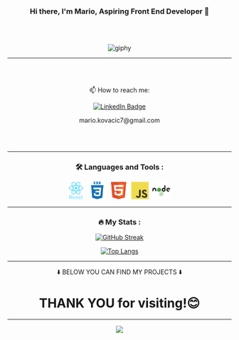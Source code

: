 <div id="header" align="center">

### Hi there, I'm Mario, Aspiring Front End Developer 👋 

 <br></br> 

  
![giphy](https://github.com/mariokovacic/mariokovacic/assets/14892903/33481e95-dfe9-443f-9f0c-cd1b1d32d55b)


--------------------------------------------------------------


  <br></br>
  
📫 How to reach me:
 
  <div id="badges">
  
 <a href="www.linkedin.com/in/mariokovacic"> <img src="https://img.shields.io/badge/LinkedIn-blue?style=for-the-badge&logo=mariokovacic&logoColor=white" alt="LinkedIn Badge"/></a>
  
</div>


<p>mario.kovacic7@gmail.com </p> 


 <br></br> 

 
---


### :hammer_and_wrench: Languages and Tools :

<div>

  <img src="https://github.com/devicons/devicon/blob/master/icons/react/react-original-wordmark.svg" title="React" alt="React" width="40" height="40"/>&nbsp;
  <img src="https://github.com/devicons/devicon/blob/master/icons/css3/css3-plain-wordmark.svg"  title="CSS3" alt="CSS" width="40" height="40"/>&nbsp;
  <img src="https://github.com/devicons/devicon/blob/master/icons/html5/html5-original.svg" title="HTML5" alt="HTML" width="40" height="40"/>&nbsp;
  <img src="https://github.com/devicons/devicon/blob/master/icons/javascript/javascript-original.svg" title="JavaScript" alt="JavaScript" width="40" height="40"/>&nbsp;
  <img src="https://github.com/devicons/devicon/blob/master/icons/nodejs/nodejs-original-wordmark.svg" title="NodeJS" alt="NodeJS" width="40" height="40"/>&nbsp;
 
</div>



---

### :fire: My Stats :

[![GitHub Streak](https://github-readme-streak-stats.herokuapp.com?user=mariokovacic&theme=hacker&card_width=515&hide_total_contributions=true&hide_longest_streak=true)](https://git.io/streak-stats)

[![Top Langs](https://github-readme-stats.vercel.app/api/top-langs/?username=mariokovacic&layout=compact&theme=vision-friendly-dark)](https://github.com/mariokovacic/github-readme-stats)


--- 

⬇️ BELOW YOU CAN FIND MY PROJECTS ⬇️


<h1>THANK YOU for visiting!😊</h1>

---

![](https://komarev.com/ghpvc/?username=mariokovacic)



</div>




